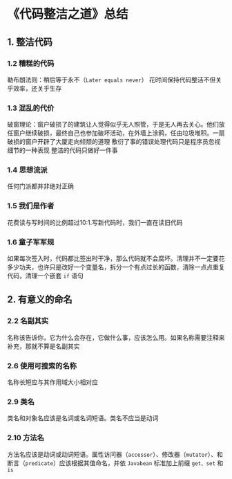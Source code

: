 # 《代码整洁之道》总结

## 1. 整洁代码

### 1.2 糟糕的代码

  勒布朗法则：稍后等于永不（`Later equals never`）
  花时间保持代码整洁不但关乎效率，还关乎生存

### 1.3 混乱的代价

  破窗理论：窗户破损了的建筑让人觉得似乎无人照管，于是无人再去关心。他们放任窗户继续破损，最终自己也参加破坏活动，在外墙上涂鸦，任由垃圾堆积。一扇破损的窗户开辟了大厦走向倾颓的道理
  敷衍了事的错误处理代码只是程序员忽视细节的一种表现
  整洁的代码只做好一件事

### 1.4 思想流派

  任何门派都并非绝对正确

### 1.5 我们是作者

  花费读与写时间的比例超过10:1.写新代码时，我们一直在读旧代码

### 1.6 童子军军规

  如果每次签入时，代码都比签出时干净，那么代码就不会腐坏。清理并不一定要花多少功夫，也许只是改好一个变量名，拆分一个有点过长的函数，清除一点点重复代码，清理一个嵌套 `if` 语句

## 2. 有意义的命名

### 2.2 名副其实

  名称该告诉你，它为什么会存在，它做什么事，应该怎么用。如果名称需要注释来补充，那就不算是名副其实

### 2.6 使用可搜索的名称

  名称长短应与其作用域大小相对应

### 2.9 类名

  类名和对象名应该是名词或名词短语。类名不应当是动词

### 2.10 方法名

  方法名应该是动词或动词短语。属性访问器（`accessor`）、修改器（`mutator`）、和断言（`predicate`）应该根据其值命名，并依 `Javabean` 标准加上前缀 `get、set` 和 `is`
